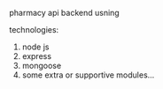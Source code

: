 pharmacy api backend usning

technologies:
1. node js
2. express
3. mongoose
4. some extra or supportive modules...